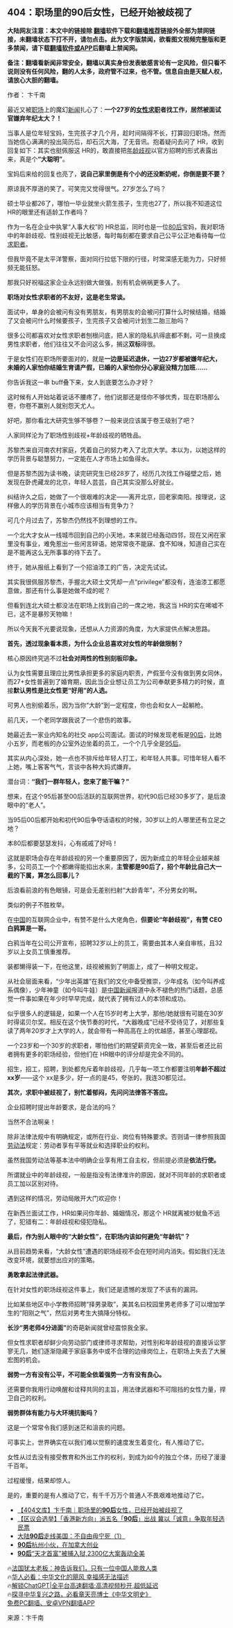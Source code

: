  <!-- 面包屑导航 --> <h2>404：职场里的90后女性，已经开始被歧视了</h2> <p class="notice"><b>大陆网友注意：本文中的链接除 <a href="https://github.com/bannedbook/fanqiang" >翻墙</a>软件下载和<a href="https://github.com/killgcd/justmysocks/blob/master/README.md">翻墙推荐</a>链接外全部为禁网链接，未翻墙状态下打不开，请勿点击。此为文字版禁闻，欲看图文视频完整版和更多禁闻，请下载<a href="https://github.com/bannedbook/fanqiang">翻墙软件或APP</a>后翻墙上禁闻网。</p><p>备注：翻墙看新闻非常安全，翻墙以真实身份发表敏感言论有一定风险，但只看不说则没有任何风险，翻的人太多，政府管不过来，也不管。信息自由是天赋人权，请放心大胆的翻墙。</b></p>  <div class="entry"> <p>作者： 卞千南</p> <p>最近又被<a href="https://www.bannedbook.org/bnews/tag/%e8%81%8c%e5%9c%ba/" class="st_tag internal_tag" rel="tag" title="标签 职场 下的日志">职场</a>上的魔幻<span class='wp_keywordlink_affiliate'><a href="https://www.bannedbook.org/" title="新闻">新闻</a></span>扎心了：<strong>一个27岁的<a href="https://www.bannedbook.org/bnews/tag/%e5%a5%b3%e6%80%a7/" class="st_tag internal_tag" rel="tag" title="标签 女性 下的日志">女性</a><a href="https://www.bannedbook.org/bnews/tag/%E6%B1%82%E8%81%8C/" class="st_tag internal_tag" rel="tag" title="标签 求职 下的日志">求职</a>者找工作，居然被面试官嫌弃年纪太大？！</strong></p> <p>当事人是位年轻宝妈，生完孩子才几个月，趁时间隔得不长，打算回归职场。然而当她信心满满的投出简历后，却石沉大海，了无音讯。抱着疑问去问了 HR，收到回复如下：其实也挺佩服这 HR的，敢直接把<a href="https://www.bannedbook.org/bnews/tag/%E5%B9%B4%E9%BE%84%E6%AD%A7%E8%A7%86/" class="st_tag internal_tag" rel="tag" title="标签 年龄歧视 下的日志">年龄歧视</a>以官方招聘的形式表露出来，真是个<strong>“大聪明”</strong>。</p> <p>宝妈后来给的回复也亮了，<strong>说自己家里倒是有个小的还没断奶呢，你倒是要不要？</strong></p> <p>原谅我不厚道的笑了。可笑完又觉得很气。27岁怎么了吗？</p> <p>硕士毕业都26了，哪怕一毕业就坐火箭生孩子，生完也27了，所以我不知道这位 HR的眼里还有适龄工作者吗？</p> <p>作为一名在企业中执掌“人事大权”的 HR总监，同时也是一位<a href="https://www.bannedbook.org/bnews/tag/80%E5%90%8E/" class="st_tag internal_tag" rel="tag" title="标签 80后 下的日志">80后</a>宝妈，我对职场中的年龄歧视、性别歧视无比敏感，每时每刻都在要求自己公平公正地看待每一位<a href="https://www.bannedbook.org/bnews/tag/%e6%b1%82%e8%81%8c%e8%80%85/" class="st_tag internal_tag" rel="tag" title="标签 求职者 下的日志">求职者</a>。</p> <p>但我毕竟不是太平洋警察，面对同行拉低下限的行径，时常深感无能为力，只好频频无能狂怒。</p> <p>那我只好祝福这家企业永远别做大做强，别有机会祸祸更多人了。</p> <p><strong>职场对女性求职者的不友好，这是老生常谈。</strong></p> <p>面试中，单身的会被问有没有男朋友，有男朋友的会被问打算什么时候结婚，结婚了又会被问什么时候要孩子，生完孩子又会被问计划生二胎三胎吗？</p> <p>很多公司都喜欢对女性求职者刨根问底，把人家的隐私扒得底都不剩，可一旦换成男性求职者，他们往往又不会问这么多，搁这<strong>双标</strong>得很。</p> <p>于是女性们在职场所要面对的，就是<strong>一边是延迟退休，一边27岁都被嫌年纪大，未婚的人家怕你结婚生育请产假，已婚的人家怕你分心家庭没精力加班……</strong></p> <p>你告诉我这一串 buff叠下来，女人到底要怎么办才好？</p> <p>这时候有人开始站着说话不腰疼了，他们说那还是怪你不够优秀，现在职场那么卷，你卷不赢别人就别怨天尤人。</p> <p>好吧，那你看北大研究生够不够卷？一般来说应该属于卷王级别了吧？</p> <p>人家同样沦为了职场性别歧视+年龄歧视的牺牲品。</p> <p>苏黎杰来自河南农村家庭，凭着自己的努力考入了北京大学。本以为，以她这样的学历背景与聪慧努力，一定能在人才市场上如鱼得水。</p> <p>但是苏黎杰因为读书晚，读完研究生已经28岁了，经历几次找工作碰壁之后，她发现在卧虎藏龙的北京，年轻人芸芸，自己其实没那么好就业。</p> <p>纠结许久之后，她做了一个很艰难的决定——离开北京，回老家南阳。按理说，这样傲人的学历背景在小城市应该相当有竞争力？</p> <p>可几个月过去了，苏黎杰仍然找不到理想的工作。</p> <p>一个北大才女从一线城市回到自己的小天地，本来就已经轰动四邻，现在又闲在家里没有事业，难免惹出一些闲言碎语。她常常夜不能寐、食不知味，知道自己实在是不能再这么无所事事的待下去了。</p> <p>终于，她从报纸上看到了一个招油漆工的广告，决定先试试。</p> <p>其实我很佩服苏黎杰，手握北大硕士文凭却一点“privilege”都没有，连油漆工都愿意做，那还有什么事是她做不成的呢？</p> <p>但看到连北大硕士都没法在职场上找到自己的一席之地，我这当 HR的实在唏嘘不已，这不是暴殄天物嘛！</p> <p>所以今天我不光要说现象，还想从人力资源的角度，为大家提供点解决思路。</p> <p><strong>首先，透过现象看本质，为什么企业总喜欢对女性的年龄做限制？</strong></p> <p>核心原因终究逃不过<strong>社会对两性的性别刻板印象。</strong></p> <p>认为女性需要且理应比男性承担更多的家庭内职责，产假至今没有做到男女同休，而27+女性普遍到了婚育期，因此当企业想让员工为公司奉献更多精力的时候，直接<strong>默认男性是比女性更“好用”的人选。</strong></p> <p>可男人也别偷着乐，因为当你“大龄”到一定程度，你也会和女人一起躺枪。</p> <p>前几天，一个老同学跟我说了一个悲伤的故事。</p> <p>她最近去一家业内知名的社交 app公司面试。面试的时候发现老板是<a href="https://www.bannedbook.org/bnews/tag/90%e5%90%8e/" class="st_tag internal_tag" rel="tag" title="标签 90后 下的日志">90后</a>，比她小五岁，而老板的办公室外边坐着的员工，一个个几乎全是<a href="https://www.bannedbook.org/bnews/tag/95%E5%90%8E/" class="st_tag internal_tag" rel="tag" title="标签 95后 下的日志">95后</a>。</p> <p>其实从内心深处，她一点也不排斥给年轻人打工，和年轻人共事。可惜年轻人看不上她，嘴上客客气气，言谈中各种大妈式嫌弃。</p> <p>潜台词：<strong>“我们一群年轻人，您来了能干嘛？”</strong></p> <p>想来，在这个95后甚至00后活跃的互联网世界，初代90后已经30多岁了，是后浪眼中的“老人”。</p> <p>当95后00后都开始和初代90后争夺话语权的时候，30岁以上的人哪里还有立足之地？</p>  <p>本80后都要瑟瑟发抖，心有戚戚了好吗！</p> <p>这就是职场会存在年龄歧视的另一个重要原因了，因为新成立的年轻企业越来越多，公司员工一个个都嫩得能掐出水来，<strong>主管都是90后了，招个年龄比自己大一截的下属，算怎么回事儿？</strong></p> <p>后浪看前浪的有色眼镜，可是会无差别扫射“大龄青年”，不分男女的啊。</p> <p>类似的例子不胜枚举。</p> <p>在<span class='wp_keywordlink_affiliate'><a href="https://www.bannedbook.org/" title="中国" target="_blank">中国</a></span>的互联网企业中，有赞不是什么大佬角色，<strong>但要论“年龄歧视”，有赞 CEO白鸦算是一哥。</strong></p> <p>白鸦当年在公司公开宣布，招聘32岁以上的员工，需要由其本人亲自审核，且32岁以上女员工慎重推荐。</p> <p>装都懒得装一下，在他这里，歧视被搬到了明面上，成了一种明文规定。</p> <p>从社会层面来看，“少年出英雄”在我们的文化中备受推崇，少年成名（如今叫养成系偶像），少年神童（如今叫牛娃）是<span class='wp_keywordlink_affiliate'><a href="https://www.bannedbook.org/bnews/cnnews/" title="中国新闻">中国新闻</a></span>报道中永不褪色的热门话题，总感觉一件事如果在年少时早早完成，就代表了拥有过人的本领和成功。</p> <p>似乎很多人的逻辑是，如果一个人在15岁时考上大学，那他/她就很有可能在30岁时得诺贝尔奖。相反在这个快节奏的时代，“大器晚成”已经不受待见了，对那些复读了两年20岁才上大学的人，就会带有一种高高在上的优越感，甚至心理鄙视。</p> <p>一个23岁和一个30岁的求职者，哪怕他们的期望薪资完全一致，甚至后者还比前者拥有更多的职场经验，但他们在 HR眼中的评分却是完全不同的。</p> <p>招生，招工，招聘，到处都充斥着年龄歧视，几乎每一项工作都要注明<strong>年龄不超过 xx岁</strong>——这个 xx是多少，好一点的是45，夸张的，我连30都见过。</p> <p><strong>其次，求职中被歧视了，别忙着郁闷，先问问法律答不答应。</strong></p> <p>企业招聘时提出年龄要求，是合法的吗？</p> <p>当然不合法啊亲！</p> <p>除非法律法规中有明确规定，或所在行业、岗位有特殊要求。否则请一律参照我国<a href="https://www.bannedbook.org/bnews/tag/%E5%8A%B3%E5%8A%A8%E6%B3%95/" class="st_tag internal_tag" rel="tag" title="标签 劳动法 下的日志">劳动法</a>规定：劳动者享有平等就业和选择职业的权利。</p> <p>虽然我国劳动法等基本法中明确企业享有用工自主权，但前提必须是<strong>依法行使。</strong></p> <p>所谓就业中的年龄歧视，一般是指没有法律准许的原因，就对不同年龄的求职者或员工加以区别对待。</p> <p>遇到这样的情况，劳动局敞开大门欢迎你！</p>  <p>在新西兰面试工作，HR如果问你年龄、婚姻情况，那这个 HR就离被炒鱿鱼不远了，犯错有二：年龄歧视和侵犯隐私。</p> <p><strong>最后，作为别人眼中的“大龄女性”，在职场内该如何避免“年龄坑”？</strong></p> <p>从目前趋势来看，“大龄女性”遭遇的职场歧视不会在短时间内消失。假如我们无法改变环境，就要想出应对的策略。</p> <p><strong>勇敢拿起法律武器。</strong></p> <p>在针对女性的职场歧视这件事上，我们还是遗憾的发现了不该有的漏洞。</p> <p>比如某些地区中小学教师招聘“择男录取”，美其名曰校园里男老师多了可以增加学生的“阳刚之气”，然后对男考生大搞降分特权。</p> <p><strong>长沙“男老师4分进面”</strong>的奇葩新闻就曾经震惊我全家。</p> <p>但女性求职者却鲜少向劳动部门或律师寻求帮助，对性别和年龄歧视的直接诉讼寥寥无几，她们逐渐隐藏于家庭事务中或不合理的边缘岗位上，在职场上失去了大展宏图的机会。</p> <p><strong>弱势一方有没有公平，不可能全依着强势一方有没有良心。</strong></p> <p>还需要你我用行动唤醒和诠释共同的主旨，用法律武器和不可阻挡的女性力量，捍卫自己的权利。</p> <p><strong>弱势群体有能力与大环境抗衡吗？</strong></p> <p>这是一个常常令我们感到迷茫和沮丧的问题。</p> <p>可事实上，世界确实在以我们难以觉察的速度发生着变化，有人推动了它。</p> <p>女性从过去没有接受教育和外出工作的权利，到成为如今的独立个体，历经了漫漫千百年。</p> <p>过程缓慢，结果却惊人。</p> <p>是的，重要的是有人推动了它，有千千万万个普通人不畏艰难地推动了它。</p> <!--<div id="taboola-mid-1"></div>--><ul class='op-related-articles' title='相关阅读'> <li><a href='https://www.bannedbook.org/bnews/baitai/20231018/1948581.html' target='_blank'>【404文库】卞千南｜职场里的<b>90后</b>女性，已经开始被歧视了</a></li> <li><a href='https://www.bannedbook.org/bnews/headline/20231012/1946166.html' target='_blank'>【区议会选举】「香港新方向」派五名「<b>90后</b>」出战 冀以「诚意」争取年轻选民票</a></li> <li><a href='https://www.bannedbook.org/bnews/ccpdope/20230923/1937817.html' target='_blank'>大陆<b>90后</b>走线美国：不自由毋宁死（1）</a></li> <li><a href='https://www.bannedbook.org/bnews/cnnews/20230923/1937536.html' target='_blank'><b>90后</b>杭州小伙，在加拿大创业</a></li> <li><a href='https://www.bannedbook.org/bnews/cnnews/20230812/1919367.html' target='_blank'><b>90后</b>“天才首富”被捕入狱,2300亿大案轰动全美</a></li> </ul> <p class="texttj"> 🔥<a href="https://www.bannedbook.org/bnews/ssgc/20230219/1850782.html" target="_blank">法国犹太老板：神告诉我们，只有一位中国人能救人类</a><br/> 🔥<a href="https://www.bannedbook.org/bnews/comments/20220220/1694796.html" target="_blank">华人必看：中华文化的飓风 幸福感无法描述</a><br/> 🔥<a href="https://github.com/bannedbook/fanqiang/wiki/V2ray%E6%9C%BA%E5%9C%BA" target="_blank">解锁ChatGPT|全平台高速翻墙:高清视频秒开,超低延迟</a><br/> 🔥<a href="https://www.bannedbook.org/bnews/comments/20220808/1768773.html" target="_blank">探寻中华复兴之路，必看章天亮博士《中华文明史》</a><br/> <a href="https://github.com/bannedbook/fanqiang/wiki/%E7%A6%81%E9%97%BB%E7%BD%91%E5%AE%89%E5%8D%93%E7%BF%BB%E5%A2%99%E6%96%B0%E9%97%BBAPP" target="_blank">免费PC翻墙、安卓VPN翻墙APP</a><br/> </p><p class="src-info">来源：卞千南 </p> <a name='sharetosocial'></a> <div style="margin-bottom:5px;padding-bottom:5px;clear:both"> <div id="archive-pix-1" class="banner-ads"> <!-- AuctionX Display platform tag START --> <div id="27602x728x90x621x_ADSLOT1" clicktrack="%%CLICK_URL_ESC%%"></div>  <!-- AuctionX Display platform tag END --> </div> <div id="archive-pix-2" class="banner-ads"> <!-- AuctionX Display platform tag START --> <div id="27556x300x250x621x_ADSLOT1" clicktrack="%%CLICK_URL_ESC%%" style="margin:0 auto;text-align:center"></div>  <!-- AuctionX Display platform tag END --> </div> </div>  <div id="archive-pix-1" class="banner-ads"> <!-- AuctionX Display platform tag START --> <div id="27603x728x90x621x_ADSLOT1" clicktrack="%%CLICK_URL_ESC%%"></div>  <!-- AuctionX Display platform tag END --> </div> </div><!--END ENTRY--> 